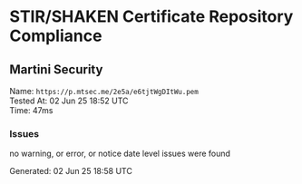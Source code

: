 # STIR/SHAKEN Certificate Repository Compliance

## Martini Security

Name: `https://p.mtsec.me/2e5a/e6tjtWgDItWu.pem`\
Tested At: 02 Jun 25 18:52 UTC\
Time: 47ms

### Issues

no warning, or error, or notice date level issues were found

Generated: 02 Jun 25 18:58 UTC